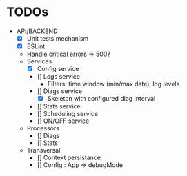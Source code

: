 TODOs
=====
- API/BACKEND
  - [X] Unit tests mechanism
  - [X] ESLint
  - Handle critical errors => 500?
  - Services  
    - [X] Config service
    - [] Logs service
      - Filters: time window (min/max date), log levels
    - [] Diags service
      - [X] Skeleton with configured diag interval 
    - [] Stats service 
    - [] Scheduling service
    - [] ON/OFF service
  - Processors
    - [] Diags
    - [] Stats
  - Transversal
    - [] Context persistance
    - [] Config : App => debugMode